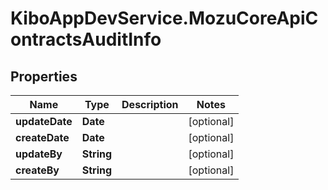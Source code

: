 # KiboAppDevService.MozuCoreApiContractsAuditInfo

## Properties

Name | Type | Description | Notes
------------ | ------------- | ------------- | -------------
**updateDate** | **Date** |  | [optional] 
**createDate** | **Date** |  | [optional] 
**updateBy** | **String** |  | [optional] 
**createBy** | **String** |  | [optional] 


